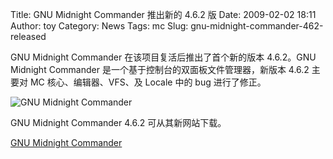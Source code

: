 Title: GNU Midnight Commander 推出新的 4.6.2 版
Date: 2009-02-02 18:11
Author: toy
Category: News
Tags: mc
Slug: gnu-midnight-commander-462-released

GNU Midnight Commander 在该项目复活后推出了首个新的版本 4.6.2。GNU
Midnight Commander 是一个基于控制台的双面板文件管理器，新版本 4.6.2
主要对 MC 核心、编辑器、VFS、及 Locale 中的 bug 进行了修正。

![GNU Midnight Commander](http://i.linuxtoy.org/images/2009/02/mc.png)

GNU Midnight Commander 4.6.2 可从其新网站下载。

[GNU Midnight Commander](http://www.midnight-commander.org/downloads/)
